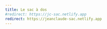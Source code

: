 ```yaml
---
title: Le sac à dos
#redirect: https://jc-sac.netlify.app
redirect: https://jeanclaude-sac.netlify.app
---
```

